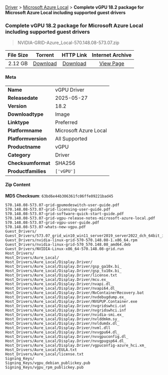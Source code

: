 
[Driver](/README.md)  >  [Microsoft Azure Local](/index/Driver/Microsoft_Azure_Local.md)  >  **Complete vGPU 18.2 package for Microsoft Azure Local including supported guest drivers**


###    Complete vGPU 18.2 package for Microsoft Azure Local including supported guest drivers

> NVIDIA-GRID-Azure_Local-570.148.08-573.07.zip   


| **File Size** | **Torrent**  | **HTTP Link** | **Internet Archive** |
|:-------------:|:------------:|:-------------:|:--------------------:|
| 2.12 GB |  [Download](https://archive.org/download/nvgpu_NVIDIA-GRID-Azure_Local-570.148.08-573.07.zip/nvgpu_NVIDIA-GRID-Azure_Local-570.148.08-573.07.zip_archive.torrent)       | [Download](https://archive.org/compress/nvgpu_NVIDIA-GRID-Azure_Local-570.148.08-573.07.zip) | [View Page](https://archive.org/details/nvgpu_NVIDIA-GRID-Azure_Local-570.148.08-573.07.zip)       |

#### Meta

<table>
<tr><td><strong>Name</strong></td><td>vGPU Driver</td></tr>
<tr><td><strong>Releasedate</strong></td><td>2025-05-27</td></tr>
<tr><td><strong>Version</strong></td><td>18.2</td></tr>
<tr><td><strong>Downloadtype</strong></td><td>Image</td></tr>
<tr><td><strong>Linktype</strong></td><td>Preferred</td></tr>
<tr><td><strong>Platformname</strong></td><td>Microsoft Azure Local</td></tr>
<tr><td><strong>Platformversion</strong></td><td>All Supported</td></tr>
<tr><td><strong>Productname</strong></td><td>vGPU</td></tr>
<tr><td><strong>Category</strong></td><td>Driver</td></tr>
<tr><td><strong>Checksumformat</strong></td><td>SHA256</td></tr>
<tr><td><strong>Productfamilies</strong></td><td><code>['vGPU']</code></td></tr>
</table>

#### Zip Content

**MD5 Checksum**: `63bd6e44b306361fc06ffe09221bad45`

```text
570.148.08-573.07-grid-gpumodeswitch-user-guide.pdf
570.148.08-573.07-grid-licensing-user-guide.pdf
570.148.08-573.07-grid-software-quick-start-guide.pdf
570.148.08-573.07-grid-vgpu-release-notes-microsoft-azure-local.pdf
570.148.08-573.07-grid-vgpu-user-guide.pdf
570.148.08-573.07-whats-new-vgpu.pdf
Guest_Drivers/
Guest_Drivers/573.07_grid_win10_win11_server2019_server2022_dch_64bit_international.exe
Guest_Drivers/nvidia-linux-grid-570-570.148.08-1.x86_64.rpm
Guest_Drivers/nvidia-linux-grid-570_570.148.08_amd64.deb
Guest_Drivers/NVIDIA-Linux-x86_64-570.148.08-grid.run
Host_Drivers/
Host_Drivers/Aure_Local/
Host_Drivers/Aure_Local/Display.Driver/
Host_Drivers/Aure_Local/Display.Driver/gsp_ga10x.bi_
Host_Drivers/Aure_Local/Display.Driver/gsp_tu10x.bi_
Host_Drivers/Aure_Local/Display.Driver/license.txt
Host_Drivers/Aure_Local/Display.Driver/mcu.ex_
Host_Drivers/Aure_Local/Display.Driver/nvapi.dl_
Host_Drivers/Aure_Local/Display.Driver/nvapi64.dl_
Host_Drivers/Aure_Local/Display.Driver/NvContainerRecovery.bat
Host_Drivers/Aure_Local/Display.Driver/nvdebugdump.ex_
Host_Drivers/Aure_Local/Display.Driver/NVGPUP.Container.exe
Host_Drivers/Aure_Local/Display.Driver/nvgridswhci.cat
Host_Drivers/Aure_Local/Display.Driver/nvgridswhci.inf
Host_Drivers/Aure_Local/Display.Driver/nvidia-smi.ex_
Host_Drivers/Aure_Local/Display.Driver/nvlddmkm.sy_
Host_Drivers/Aure_Local/Display.Driver/nvldumdx.dl_
Host_Drivers/Aure_Local/Display.Driver/nvml.dll
Host_Drivers/Aure_Local/Display.Driver/nvvgpu64.dl_
Host_Drivers/Aure_Local/Display.Driver/nvvgpuconfig.dl_
Host_Drivers/Aure_Local/Display.Driver/nvvgpugsp64.dl_
Host_Drivers/Aure_Local/Display.Driver/vgpuconfig-azure_hci.xm_
Host_Drivers/Aure_Local/EULA.txt
Host_Drivers/Aure_Local/license.txt
Signing_Keys/
Signing_Keys/vgpu_debian_publickey.pub
Signing_Keys/vgpu_rpm_publickey.pub
```